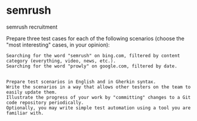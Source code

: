 # semrush
semrush recruitment


Prepare three test cases for each of the following scenarios (choose the "most interesting" cases, in your opinion):

    Searching for the word "semrush" on bing.com, filtered by content category (everything, video, news, etc.).
    Searching for the word "prowly" on google.com, filtered by date.


    Prepare test scenarios in English and in Gherkin syntax.
    Write the scenarios in a way that allows other testers on the team to easily update them.
    Illustrate the progress of your work by "committing" changes to a Git code repository periodically.
    Optionally, you may write simple test automation using a tool you are familiar with.